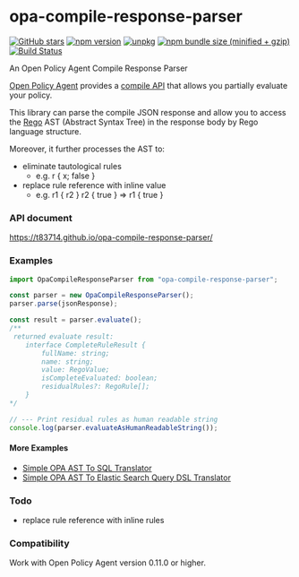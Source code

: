 # opa-compile-response-parser

[![GitHub stars](https://img.shields.io/github/stars/t83714/opa-compile-response-parser.svg?style=social&label=Star&maxAge=2592000)](https://github.com/t83714/opa-compile-response-parser)
[![npm version](https://img.shields.io/npm/v/opa-compile-response-parser.svg)](https://www.npmjs.com/package/opa-compile-response-parser)
[![unpkg](https://img.shields.io/badge/unpkg-latest-blue.svg)](https://unpkg.com/opa-compile-response-parser)
[![npm bundle size (minified + gzip)](https://img.shields.io/bundlephobia/minzip/opa-compile-response-parser.svg)](https://bundlephobia.com/result?p=opa-compile-response-parser)
[![Build Status](https://travis-ci.org/t83714/opa-compile-response-parser.svg?branch=master)](https://travis-ci.org/t83714/opa-compile-response-parser)

An Open Policy Agent Compile Response Parser

[Open Policy Agent](https://www.openpolicyagent.org/) provides a [compile API](https://www.openpolicyagent.org/docs/latest/rest-api/#compile-api) that allows you partially evaluate your policy. 

This library can parse the compile JSON response and allow you to access the [Rego](https://www.openpolicyagent.org/docs/latest/how-do-i-write-policies/#what-is-rego) AST (Abstract Syntax Tree) in the response body by Rego language structure.

Moreover, it further processes the AST to:
- eliminate tautological rules 
  - e.g. r { x; false }
- replace rule reference with inline value
  - e.g. r1 { r2 } r2 { true } => r1 { true }

### API document

https://t83714.github.io/opa-compile-response-parser/

### Examples

```typescript
import OpaCompileResponseParser from "opa-compile-response-parser";

const parser = new OpaCompileResponseParser();
parser.parse(jsonResponse);

const result = parser.evaluate();
/**
 returned evaluate result:
    interface CompleteRuleResult {
        fullName: string;
        name: string;
        value: RegoValue;
        isCompleteEvaluated: boolean;
        residualRules?: RegoRule[];
    }
*/

// --- Print residual rules as human readable string
console.log(parser.evaluateAsHumanReadableString());
```

#### More Examples

- [Simple OPA AST To SQL Translator](https://github.com/t83714/opa-compile-response-parser/blob/master/test/SimpleOpaSQLTranslator.ts)
- [Simple OPA AST To Elastic Search Query DSL Translator](https://github.com/t83714/opa-compile-response-parser/blob/master/test/SimpleOpaESTranslator.ts)

### Todo

- replace rule reference with inline rules

### Compatibility

Work with Open Policy Agent version 0.11.0 or higher.

